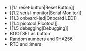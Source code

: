 -  [[1.1 reset-button|Reset Button]]
-  [[1.2 serial-monitor|Serial Monitor]]
-  [[1.3 onboard-led|Onboard LED]]
-  [[1.4 picotool|Picotool]]
-  [[1.5 debugging|Debugging]]
-  BOOTSEL as button
-  Random numbers and SHA256
-  RTC and timers

